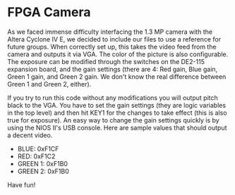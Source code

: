 # FPGA Camera

As we faced immense difficulty interfacing the 1.3 MP camera with the Altera Cyclone IV E, we decided to include our files to use a reference for future groups. When correctly set up, this takes the video feed from the camera and outputs it via VGA. The color of the picture is also configurable. The exposure can be modified through the switches on the DE2-115 expansion board, and the gain settings (there are 4: Red gain, Blue gain, Green 1 gain, and Green 2 gain. We don't know the real difference between Green 1 and Green 2, either). 

If you try to run this code without any modifications you will output pitch black to the VGA. You have to set the gain settings (they are logic variables in the top level) and then hit KEY1 for the changes to take effect (this is also true for exposure). An easy way to change the gain settings quickly is by using the NIOS II's USB console. Here are sample values that should output a decent video. 

* BLUE: 0xF1CF
* RED: 0xF1C2
* GREEN 1: 0xF1B0
* GREEN 2: 0xF1B0

Have fun!
